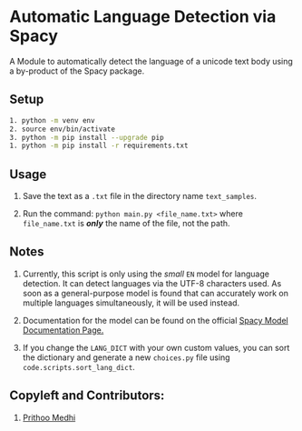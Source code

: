 # Automatic Language Detection via Spacy

A Module to automatically detect the language of a unicode text body using a by-product of the Spacy package.

## Setup

``` bash
1. python -m venv env
2. source env/bin/activate
3. python -m pip install --upgrade pip
1. python -m pip install -r requirements.txt
```

## Usage

1. Save the text as a ```.txt``` file in the directory name ```text_samples```.

2. Run the command: ```python main.py <file_name.txt>``` where ```file_name.txt``` is ___only___ the name of the file, not the path.

## Notes

1. Currently, this script is only using the _small_ ```EN``` model for language detection. It can detect languages via the UTF-8 characters used. As soon as a general-purpose model is found that can accurately work on multiple languages simultaneously, it will be used instead.

2. Documentation for the model can be found on the official [Spacy Model Documentation Page.](https://spacy.io/models)  

3. If you change the ```LANG_DICT``` with your own custom values, you can sort the dictionary and generate a new ```choices.py``` file using ```code.scripts.sort_lang_dict```.

## Copyleft and Contributors:

1. [Prithoo Medhi](https://www.github.com/Arkiralor)  
